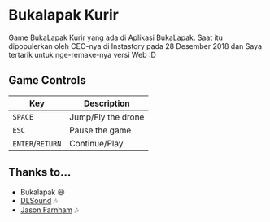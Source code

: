 # Bukalapak Kurir
Game BukaLapak Kurir yang ada di Aplikasi BukaLapak. Saat itu dipopulerkan oleh CEO-nya di Instastory pada 28 Desember 2018 dan Saya tertarik untuk nge-remake-nya versi Web :D

## Game Controls 
| Key | Description |
|---|---|
| `SPACE` | Jump/Fly the drone |
| `ESC` | Pause the game |
| `ENTER`/`RETURN` | Continue/Play |

## Thanks to...
* Bukalapak 😆
* [DLSound](https://www.dl-sounds.com/royalty-free/sunny-day-whistler/) 🎶
* [Jason Farnham](https://www.youtube.com/watch?v=x1T6QFpd0J4) 🎶

